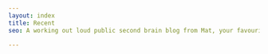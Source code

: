 ```yaml
---
layout: index
title: Recent
seo: A working out loud public second brain blog from Mat, your favourite engineering leader.

---
```

